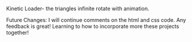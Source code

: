 Kinetic Loader- the triangles infinite rotate with animation.

Future Changes:  I will continue comments on the html and css code. Any feedback is great! Learning to how to incorporate more these projects together!

